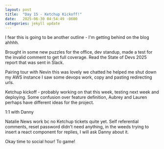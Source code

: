 ```yaml
---
layout: post
title:  "Day 15 - Ketchup Kickoff!"
date:   2025-06-30 04:54:49 -0600
categories: jekyll update
---
```


I fear this is going to be another outline - I'm getting behind on the blog ahhhh.

Brought in some new puzzles for the office, dev standup, made a test for the invalid comment to get full coverage. Read the State of Devs 2025 report that was sent in Slack.

Pairing tour with Nevin this was lovely we chatted he helped me shut down my AWS instance I saw some devops work, copy and pasting redirecting urls.

Ketchup kickoff - probably working on that this week, testing next week and deploying. Some confusion over feature definition, Aubrey and Lauren perhaps have different ideas for the project.

1:1 with Danny

Natalie News work bc no Ketchup tickets quite yet. Self referential comments, reset password didn't need anything, in the weeds trying to insert a react component for replies, I will ask Danny about it.

Okay time to social hour! To game!